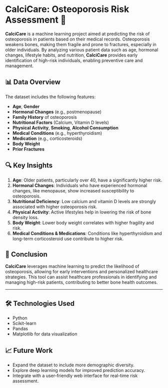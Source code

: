 # CalciCare: Osteoporosis Risk Assessment 🦴

**CalciCare** is a machine learning project aimed at predicting the risk of osteoporosis in patients based on their medical records. Osteoporosis weakens bones, making them fragile and prone to fractures, especially in older individuals. By analyzing various patient data such as age, hormonal changes, lifestyle habits, and nutrition, **CalciCare** provides early identification of high-risk individuals, enabling preventive care and management.

## 📊 Data Overview

The dataset includes the following features:

- **Age**, **Gender**
- **Hormonal Changes** (e.g., postmenopause)
- **Family History** of osteoporosis
- **Nutritional Factors** (Calcium, Vitamin D levels)
- **Physical Activity**, **Smoking**, **Alcohol Consumption**
- **Medical Conditions** (e.g., hyperthyroidism)
- **Medication** (e.g., corticosteroids)
- **Body Weight**
- **Prior Fractures**

## 🔍 Key Insights

1. **Age**: Older patients, particularly over 40, have a significantly higher risk.
2. **Hormonal Changes**: Individuals who have experienced hormonal changes, like menopause, show increased susceptibility to osteoporosis.
3. **Nutritional Deficiency**: Low calcium and vitamin D levels are strongly associated with higher osteoporosis risk.
4. **Physical Activity**: Active lifestyles help in lowering the risk of bone density loss.
5. **Body Weight**: Lower body weight correlates with higher fragility and risk.
6. **Medical Conditions & Medications**: Conditions like hyperthyroidism and long-term corticosteroid use contribute to higher risk.

## 🚀 Conclusion

**CalciCare** leverages machine learning to predict the likelihood of osteoporosis, allowing for early interventions and personalized healthcare strategies. This tool can assist healthcare professionals in identifying and managing high-risk patients, contributing to better bone health outcomes.

---

## 🛠️ Technologies Used

- Python
- Scikit-learn
- Pandas
- Matplotlib for data visualization

## 📈 Future Work

- Expand the dataset to include more demographic diversity.
- Explore deep learning models for improved prediction accuracy.
- Integrate with a user-friendly web interface for real-time risk assessment.


